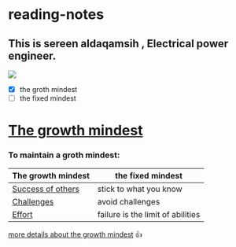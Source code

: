 # reading-notes
## This is sereen aldaqamsih , Electrical power engineer.
![](https://miro.medium.com/max/6000/1*6tmkrsxMAYNQST-YjAAAlA.jpeg)
- [x]  the groth mindest
- [ ]  the fixed mindest

 # [The growth mindest ](https://sereendaqamsih.github.io/reading-notes/read04)



### To maintain a groth mindest: ###

The growth mindest| the fixed mindest
------------| -------------
[Success of others](https://sereendaqamsih.github.io/reading-notes/read01)| stick to what you know
[Challenges](https://sereendaqamsih.github.io/reading-notes/read02)| avoid challenges
[Effort](https://sereendaqamsih.github.io/reading-notes/read03)| failure is the limit of abilities
 
 
 
 [more details about the growth mindest](https://www.atlassian.com/blog/inside-atlassian/growth-mindset) :+1:

